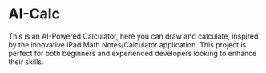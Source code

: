 # AI-Calc
This is an AI-Powered Calculator, here you can draw and calculate, inspired by the innovative iPad Math Notes/Calculator application. This project is perfect for both beginners and experienced developers looking to enhance their skills.
